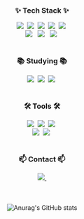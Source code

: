 <!--내용 부분-->
<h3 align="center">✨ Tech Stack ✨</h3>
<div align="center">
  <img src="https://img.shields.io/badge/javascript-F7DF1E.svg?style=for-the-badge&logo=javascript&logoColor=20232a" />&nbsp
  <img src="https://img.shields.io/badge/node.js-339933.svg?style=for-the-badge&logo=nodedotjs&logoColor=white" /> 
  <img src="https://img.shields.io/badge/nestjs-E0234E.svg?style=for-the-badge&logo=nestjs&logoColor=white" />&nbsp
  <img src="https://img.shields.io/badge/redis-DC382D.svg?style=for-the-badge&logo=redis&logoColor=white" />&nbsp
  <img src="https://img.shields.io/badge/postgresql-4169E1.svg?style=for-the-badge&logo=postgresql&logoColor=white" /> 
</div>

<div align="center">
<img src="https://img.shields.io/badge/elasticsearch-005571.svg?style=for-the-badge&logo=elasticsearch&logoColor=white" />&nbsp 
<img src="https://img.shields.io/badge/logstash-005571.svg?style=for-the-badge&logo=logstash&logoColor=white" />&nbsp 
<img src="https://img.shields.io/badge/kibana-005571.svg?style=for-the-badge&logo=kibana&logoColor=white" />&nbsp
</div>

<br>

<h3 align="center">📚 Studying 📚</h3>
<div align="center">
  <img src="https://img.shields.io/badge/flask-000000.svg?style=for-the-badge&logo=flask&logoColor=white" />&nbsp
  <img src="https://img.shields.io/badge/django-092E20.svg?style=for-the-badge&logo=django&logoColor=white" />&nbsp
  <img src="https://img.shields.io/badge/python-3776AB.svg?style=for-the-badge&logo=python&logoColor=white" /> 
</div>

<br>

<h3 align="center">🛠 Tools 🛠</h3>
<div align="center">
  <img src="https://img.shields.io/badge/git-F05033.svg?style=for-the-badge&logo=git&logoColor=white" />&nbsp
  <img src="https://img.shields.io/badge/github-181717.svg?style=for-the-badge&logo=github&logoColor=white" />&nbsp
  <img src="https://img.shields.io/badge/Notion-F3F3F3.svg?style=for-the-badge&logo=notion&logoColor=black" />&nbsp
</div>

<div align="center">
  <img src="https://img.shields.io/badge/figma-F24E1E.svg?style=for-the-badge&logo=figma&logoColor=white" />&nbsp
  <img src="https://img.shields.io/badge/vscode-007ACC.svg?style=for-the-badge&logo=visualstudiocode&logoColor=white" /> 
</div>

<br>

<h3 align="center">📫 Contact 📫</h3>
<div align="center">
  <a href="mailto:popcon940620@gmail.com">
    <img
      src="https://img.shields.io/badge/popcon940620@gmail.com-D14836?style=for-the-badge&logo=gmail&logoColor=white"/>&nbsp
  </a>
</div>

<br>
<br>
<br>

<div align="center">
  <img src="https://github-readme-stats.vercel.app/api?username=APD-Kim&show_icons=true&theme=transparent" alt="Anurag's GitHub stats" />
</div>



<!--
**APD-Kim/APD-Kim** is a ✨ _special_ ✨ repository because its `README.md` (this file) appears on your GitHub profile.

Here are some ideas to get you started:

- 🔭 I’m currently working on ...
- 🌱 I’m currently learning ...
- 👯 I’m looking to collaborate on ...
- 🤔 I’m looking for help with ...
- 💬 Ask me about ...
- 📫 How to reach me: ...
- 😄 Pronouns: ...
- ⚡ Fun fact: ...
-->
